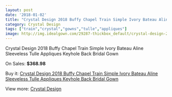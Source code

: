 ```yaml
---
layout: post
date: '2018-01-02'
title: "Crystal Design 2018 Buffy Chapel Train Simple Ivory Bateau Aline Sleeveless Tulle Appliques Keyhole Back Bridal Gown"
category: Crystal Design
tags: ["train","crystal","gowns","tulle","appliques"]
image: http://img.idealgown.com/29287-thickbox_default/crystal-design-2018-buffy-chapel-train-simple-ivory-bateau-aline-sleeveless-tulle-appliques-keyhole-back-bridal-gown.jpg
---
```

Crystal Design 2018 Buffy Chapel Train Simple Ivory Bateau Aline Sleeveless Tulle Appliques Keyhole Back Bridal Gown

On Sales: **$368.98**
<a href="https://www.idealgown.com/en/crystal-design/11072-crystal-design-2018-buffy-chapel-train-simple-ivory-bateau-aline-sleeveless-tulle-appliques-keyhole-back-bridal-gown.html"><amp-img layout="responsive" width="600" height="600" src="//img.idealgown.com/29287-thickbox_default/crystal-design-2018-buffy-chapel-train-simple-ivory-bateau-aline-sleeveless-tulle-appliques-keyhole-back-bridal-gown.jpg" alt="Crystal Design 2018 Buffy Chapel Train Simple Ivory Bateau Aline Sleeveless Tulle Appliques Keyhole Back Bridal Gown 0" /></a>
<a href="https://www.idealgown.com/en/crystal-design/11072-crystal-design-2018-buffy-chapel-train-simple-ivory-bateau-aline-sleeveless-tulle-appliques-keyhole-back-bridal-gown.html"><amp-img layout="responsive" width="600" height="600" src="//img.idealgown.com/29289-thickbox_default/crystal-design-2018-buffy-chapel-train-simple-ivory-bateau-aline-sleeveless-tulle-appliques-keyhole-back-bridal-gown.jpg" alt="Crystal Design 2018 Buffy Chapel Train Simple Ivory Bateau Aline Sleeveless Tulle Appliques Keyhole Back Bridal Gown 1" /></a>
<a href="https://www.idealgown.com/en/crystal-design/11072-crystal-design-2018-buffy-chapel-train-simple-ivory-bateau-aline-sleeveless-tulle-appliques-keyhole-back-bridal-gown.html"><amp-img layout="responsive" width="600" height="600" src="//img.idealgown.com/29288-thickbox_default/crystal-design-2018-buffy-chapel-train-simple-ivory-bateau-aline-sleeveless-tulle-appliques-keyhole-back-bridal-gown.jpg" alt="Crystal Design 2018 Buffy Chapel Train Simple Ivory Bateau Aline Sleeveless Tulle Appliques Keyhole Back Bridal Gown 2" /></a>

Buy it: [Crystal Design 2018 Buffy Chapel Train Simple Ivory Bateau Aline Sleeveless Tulle Appliques Keyhole Back Bridal Gown](https://www.idealgown.com/en/crystal-design/11072-crystal-design-2018-buffy-chapel-train-simple-ivory-bateau-aline-sleeveless-tulle-appliques-keyhole-back-bridal-gown.html "Crystal Design 2018 Buffy Chapel Train Simple Ivory Bateau Aline Sleeveless Tulle Appliques Keyhole Back Bridal Gown")

View more: [Crystal Design](https://www.idealgown.com/en/178-crystal-design "Crystal Design")
